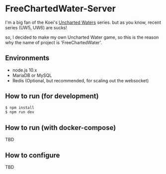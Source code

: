 # FreeChartedWater-Server
I'm a big fan of the Koei's [Uncharted Waters](https://en.wikipedia.org/wiki/Uncharted_Waters) series. but as you know, recent series (UW5, UW6) are sucks!


so, I decided to make my own Uncharted Water game, so this is the reason why the name of project is 'FreeChartedWater'.

## Environments
- node.js 10.x
- MariaDB or MySQL
- Redis (Optional, but recommended, for scaling out the websocket)

## How to run (for development)
```bash
$ npm install
$ npm run dev
```

## How to run (with docker-compose)
TBD

## How to configure
TBD